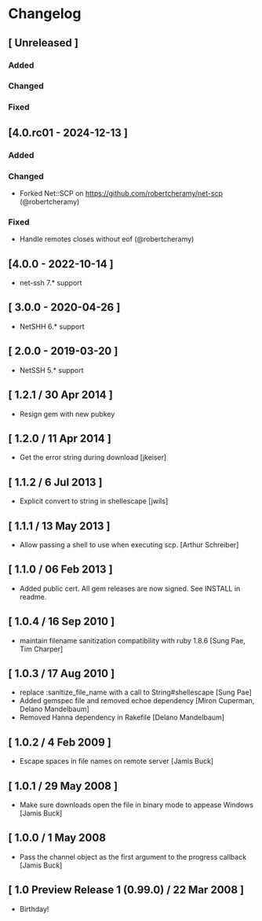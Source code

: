 # Changelog

## [ Unreleased ]
### Added
### Changed
### Fixed


## [4.0.rc01 - 2024-12-13 ]

### Added

### Changed
- Forked Net::SCP on https://github.com/robertcheramy/net-scp (@robertcheramy)

### Fixed
- Handle remotes closes without eof (@robertcheramy)


## [4.0.0 - 2022-10-14 ]
- net-ssh 7.* support

## [ 3.0.0 - 2020-04-26 ]

* NetSHH 6.* support

## [ 2.0.0 - 2019-03-20 ]

* NetSSH 5.* support

## [ 1.2.1 / 30 Apr 2014 ]

* Resign gem with new pubkey

## [ 1.2.0 / 11 Apr 2014 ]

* Get the error string during download [jkeiser]

## [ 1.1.2 / 6 Jul 2013 ]

* Explicit convert to string in shellescape [jwils]

## [ 1.1.1 / 13 May 2013 ]

* Allow passing a shell to use when executing scp. [Arthur Schreiber]

## [ 1.1.0 / 06 Feb 2013 ]

* Added public cert. All gem releases are now signed. See INSTALL in readme.

## [ 1.0.4 / 16 Sep 2010 ]

* maintain filename sanitization compatibility with ruby 1.8.6 [Sung Pae, Tim Charper]

## [ 1.0.3 / 17 Aug 2010 ]

* replace :sanitize_file_name with a call to String#shellescape [Sung Pae]
* Added gemspec file and removed echoe dependency [Miron Cuperman, Delano Mandelbaum]
* Removed Hanna dependency in Rakefile [Delano Mandelbaum]


## [ 1.0.2 / 4 Feb 2009 ]

* Escape spaces in file names on remote server [Jamis Buck]


## [ 1.0.1 / 29 May 2008 ]

* Make sure downloads open the file in binary mode to appease Windows [Jamis Buck]


## [ 1.0.0 / 1 May 2008

* Pass the channel object as the first argument to the progress callback [Jamis Buck]


## [ 1.0 Preview Release 1 (0.99.0) / 22 Mar 2008 ]

* Birthday!
